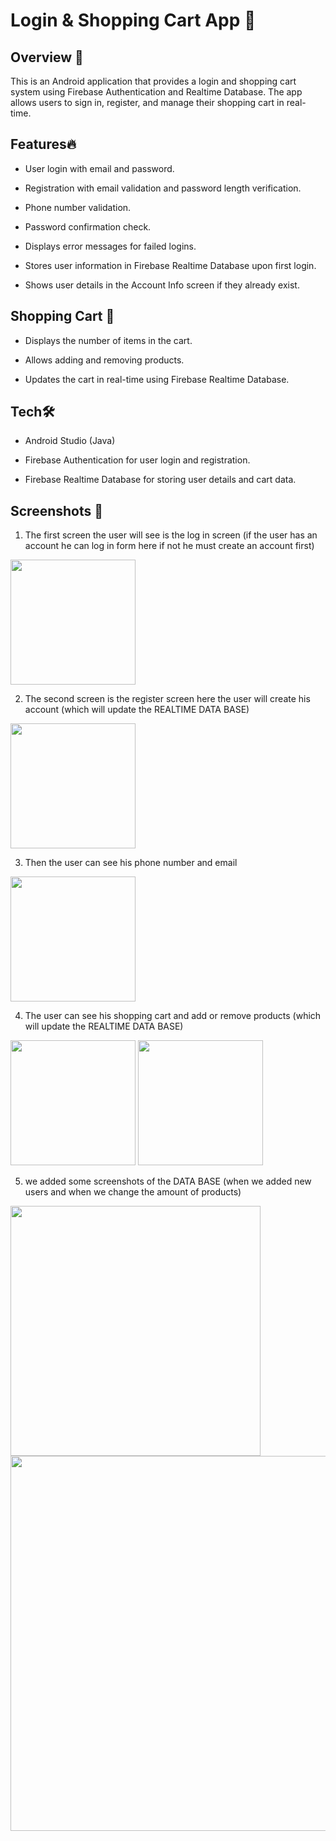 

# **Login & Shopping Cart App**  📱

## **Overview** 📌 

This is an Android application that provides a login and shopping cart system using Firebase Authentication and Realtime Database. The app allows users to sign in, register, and manage their shopping cart in real-time.

## **Features**🔥

- User login with email and password.

- Registration with email validation and password length verification.

- Phone number validation.

- Password confirmation check.

- Displays error messages for failed logins.

- Stores user information in Firebase Realtime Database upon first login.

- Shows user details in the Account Info screen if they already exist.


## **Shopping Cart** 🛒 

- Displays the number of items in the cart.

- Allows adding and removing products.

- Updates the cart in real-time using Firebase Realtime Database.
  

## **Tech**🛠️ 

- Android Studio (Java)

- Firebase Authentication for user login and registration.

- Firebase Realtime Database for storing user details and cart data.


## **Screenshots** 📸  
1) The first screen the user will see is the log in screen (if the user has an account he can log in form here if not he must create an account first)  
<img src="https://github.com/user-attachments/assets/32e4537b-b43f-452b-9b62-2809c9c178c2" width="200">

2) The second screen is the register screen here the user will create his account (which will update the REALTIME DATA BASE)
<img src="https://github.com/user-attachments/assets/5f3bd9fb-2fc3-4dbc-bfe0-bcad399cc010" width="200">

3) Then the user can see his phone number and email 
<img src="https://github.com/user-attachments/assets/12dfc7ad-12c0-429d-bc66-b576737fd489" width="200">

4) The user can see his shopping cart and add or remove products (which will update the REALTIME DATA BASE)
<img src="https://github.com/user-attachments/assets/630248de-af9b-4324-a4c9-b63d58d4bc09" width="200">
<img src="https://github.com/user-attachments/assets/e77e19bd-ec5e-483f-bac9-97c17dff63fb" width="200">

5) we added some screenshots of the DATA BASE (when we added new users and when we change the amount of products)
<img src="https://github.com/user-attachments/assets/a5789840-5930-46a4-bd4b-691242d0d5dc" width="400">
<img src="https://github.com/user-attachments/assets/063db7ae-c501-4777-984f-fcbcafcb4079" width="600">



